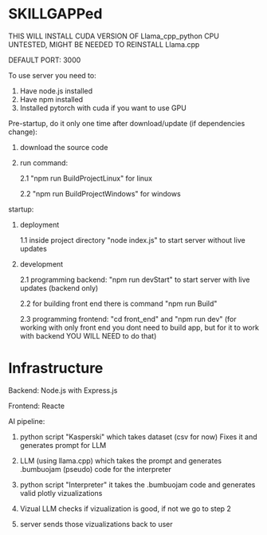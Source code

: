 # SKILLGAPPed

THIS WILL INSTALL CUDA VERSION OF Llama_cpp_python CPU UNTESTED, MIGHT BE NEEDED TO REINSTALL Llama.cpp

DEFAULT PORT: 3000

To use server you need to:
1. Have node.js installed
2. Have npm installed
3. Installed pytorch with cuda if you want to use GPU

Pre-startup, do it only one time after download/update (if dependencies change):
1. download the source code
2. run command:

    2.1 "npm run BuildProjectLinux" for linux

    2.2 "npm run BuildProjectWindows" for windows

startup:
1. deployment

    1.1 inside project directory "node index.js" to start server without live updates

2. development

    2.1 programming backend: "npm run devStart" to start server with live updates (backend only)

    2.2 for building front end there is command "npm run Build"

    2.3 programming frontend: "cd front_end" and "npm run dev" (for working with only front end you dont need to build app, but for it to work with backend YOU WILL NEED to do that) 


# Infrastructure

Backend:
Node.js with Express.js

Frontend: 
Reacte

AI pipeline:
1. python script "Kasperski" which takes dataset (csv for now) Fixes it and generates prompt for LLM

2. LLM (using llama.cpp) which takes the prompt and generates .bumbuojam (pseudo) code for the interpreter

3. python script "Interpreter" it takes the .bumbuojam code and generates valid plotly vizualizations

4. Vizual LLM checks if vizualization is good, if not we go to step 2

4. server sends those vizualizations back to user